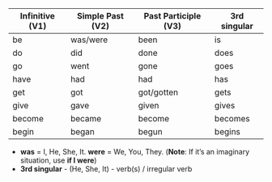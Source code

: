 
| Infinitive (V1)   | Simple Past (V2) | Past Participle (V3) | 3rd singular  |
| ----------- | ----------- | --- | --- |
| be      | was/were       | been  | is |
| do |	did |	done | does |
| go | went | gone | goes |
| have | had | had | has |
| get | got | got/gotten | gets |
| give | gave | given | gives |
| become | became | become | becomes |
| begin | began | begun | begins |

- **was** = I, He, She, It. **were** = We, You, They. (**Note**: If it’s an imaginary situation, use **if I were**)
- **3rd singular** - (He, She, It) - verb(s) / irregular verb
